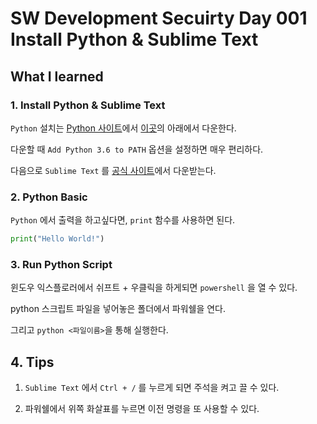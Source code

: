 # SW Development Secuirty Day 001 Install Python & Sublime Text

## What I learned

### 1. Install Python & Sublime Text

`Python` 설치는 [Python 사이트](https://www.python.org/)에서 [이곳](https://www.python.org/downloads/release/python-364/)의 아래에서 다운한다.

다운할 때 `Add Python 3.6 to PATH` 옵션을 설정하면 매우 편리하다.

다음으로 `Sublime Text` 를 [공식 사이트](https://www.sublimetext.com/)에서 다운받는다.

### 2. Python Basic

`Python` 에서 출력을 하고싶다면, `print` 함수를 사용하면 된다.

```python
print("Hello World!")
```

### 3. Run Python Script

윈도우 익스플로러에서 쉬프트 + 우클릭을 하게되면 `powershell` 을 열 수 있다.

python 스크립트 파일을 넣어놓은 폴더에서 파워쉘을 연다.

그리고 `python <파일이름>`을 통해 실행한다.

## 4. Tips

1. `Sublime Text` 에서 `Ctrl + /` 를 누르게 되면 주석을 켜고 끌 수 있다.

2. 파워쉘에서 위쪽 화살표를 누르면 이전 명령을 또 사용할 수 있다.